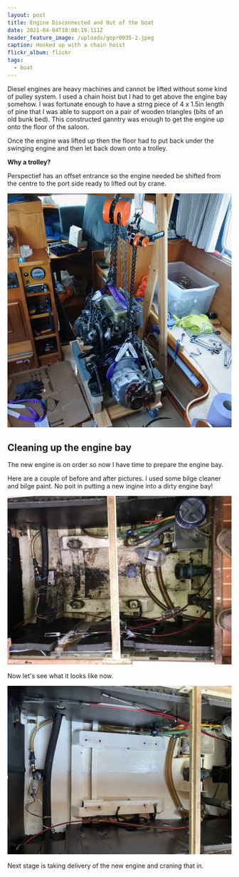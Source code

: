 ```yaml
---
layout: post
title: Engine Disconnected and Out of the boat
date: 2021-04-04T18:08:19.111Z
header_feature_image: /uploads/gopr0035-2.jpeg
caption: Hooked up with a chain hoist
flickr_album: flickr
tags:
  - boat
---
```

Diesel engines are heavy machines and cannot be lifted without some kind of pulley system. I used a chain hoist but I had to get above the engine bay somehow. I was fortunate enough to have a strng piece of 4 x 1.5in  length of pine that I was able to support on a pair of wooden triangles (bits of an old bunk bed). This constructed ganntry was enough to get the engine up onto the floor of the saloon.

Once the engine was lifted up then the floor had to put back under the swinging engine and then let back down onto a trolley.

**Why a trolley?** 

Perspectief has an offset entrance so the engine needed be shifted from the centre to the port side ready to lifted out by crane.

![Here is the engine sitting on a trolley.](/uploads/_dsc7596.jpeg "Here is the engine sitting on a trolley.")

## Cleaning up the engine bay

The new engine is on order so now I have time to prepare the engine bay.

Here are a couple of before and after pictures. I used some bilge cleaner and bilge paint. No poit in putting a new ingine into a dirty engine bay!

![Nastiness from under the engine.](/uploads/437a89da-99ac-48a7-a2bc-98ac8eb902d8_1_102_a.jpeg "Nastiness from under the engine.")

Now let's see what it looks like now.

![What a difference](/uploads/eca224dc-4b1d-4686-a914-46fc6930e985_1_102_o.jpeg)

Next stage is taking delivery of the new engine and craning that in.